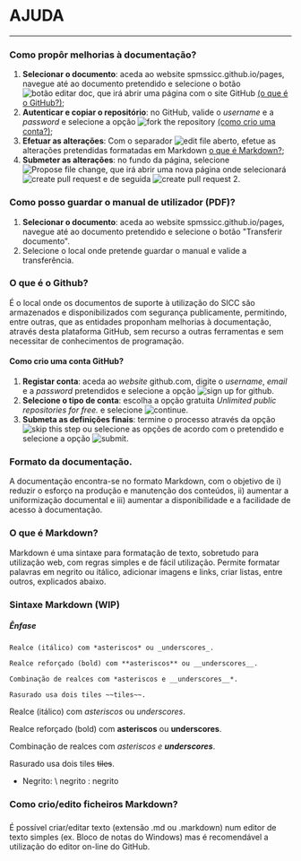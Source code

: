 # AJUDA

---

### Como propôr melhorias à documentação?

1.  **Selecionar o documento**: aceda ao website spmssicc.github.io/pages, navegue até ao documento pretendido e selecione o botão ![botão editar doc](https://spmssicc.github.io/pages/markdown/assets/help/help-85f5ce98.png), que irá abrir uma página com o site GitHub [(o que é o GitHub?)](#github);
2.  **Autenticar e copiar o repositório**: no GitHub, valide o  _username_ e a _password_ e selecione a opção ![fork the repository](https://spmssicc.github.io/pages/markdown/assets/help/help-44d17d18.png) [(como crio uma conta?)](#criar_conta);
3.  **Efetuar as alterações**: Com o separador ![edit file](https://spmssicc.github.io/pages/markdown/assets/help/help-54c0c097.png) aberto, efetue as alterações pretendidas formatadas em Markdown [o que é Markdown?](#markdown);
4.  **Submeter as alterações**: no fundo da página, selecione ![Propose file change](https://spmssicc.github.io/pages/markdown/assets/help/help-120bc218.png), que irá abrir uma nova página onde selecionará ![create pull request](https://spmssicc.github.io/pages/markdown/assets/help/help-1ff0f086.png) e de seguida ![create pull request 2](https://spmssicc.github.io/pages/markdown/assets/help/help-5a9d7515.png).

### Como posso guardar o manual de utilizador (PDF)?

1.  **Selecionar o documento**: aceda ao website spmssicc.github.io/pages, navegue até ao documento pretendido e selecione o botão "Transferir documento".
2.  Selecione o local onde pretende guardar o manual e valide a transferência.

<a name="github"></a>

### O que é o Github?
É o local onde os documentos de suporte à utilização do SICC são armazenados e disponibilizados com segurança publicamente, permitindo, entre outras, que as entidades proponham melhorias à documentação, através desta plataforma GitHub, sem recurso a outras ferramentas e sem necessitar de conhecimentos de programação.

<a name="criar_conta"></a>

#### Como crio uma conta GitHub?

1.  **Registar conta**: aceda ao _website_ github.com, digite o _username_, _email_ e a _password_ pretendidos e selecione a opção ![sign up for github](https://spmssicc.github.io/pages/markdown/assets/help/help-564be3da.png).
2.  **Selecione o tipo de conta**: escolha a opção gratuita _Unlimited public repositories for free._ e selecione ![continue](https://spmssicc.github.io/pages/markdown/assets/help/help-2863d743.png).
3.  **Submeta as definições finais**: termine o processo através da opção ![skip this step](https://spmssicc.github.io/pages/markdown/assets/help/help-2aa27076.png) ou selecione as opções de acordo com o pretendido e selecione a opção ![submit](https://spmssicc.github.io/pages/markdown/assets/help/help-b88712bc.png).


### Formato da documentação.

A documentação encontra-se no formato Markdown, com o objetivo de i) reduzir o esforço na produção e manutenção dos conteúdos, ii) aumentar a uniformização documental e iii) aumentar a disponibilidade e a facilidade de acesso à documentação.

<a name="markdown"></a>

### O que é Markdown?

Markdown é uma sintaxe para formatação de texto, sobretudo para utilização web, com regras simples e de fácil utilização. Permite formatar palavras em negrito ou itálico, adicionar imagens e links, criar listas, entre outros, explicados abaixo.

### Sintaxe Markdown (WIP)


##### Ênfase

```no-highlight
Realce (itálico) com *asteriscos* ou _underscores_.

Realce reforçado (bold) com **asteriscos** ou __underscores__.

Combinação de realces com *asteriscos e __underscores__*.

Rasurado usa dois tiles ~~tiles~~.
```

Realce (itálico) com *asteriscos* ou _underscores_.

Realce reforçado (bold) com **asteriscos** ou __underscores__.

Combinação de realces com *asteriscos e __underscores__*.

Rasurado usa dois tiles ~~tiles~~.


-   Negrito: \ negrito \: negrito

### Como crio/edito ficheiros Markdown?

É possível criar/editar texto (extensão .md ou .markdown) num editor de texto simples (ex. Bloco de notas do Windows) mas é recomendável a utilização do editor on-line do GitHub.
